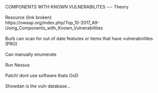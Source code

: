<!DOCTYPE html  PUBLIC '-//W3C//DTD XHTML 1.0 Transitional//EN'  'http://www.w3.org/TR/xhtml1/DTD/xhtml1-transitional.dtd'><html xmlns="http://www.w3.org/1999/xhtml">
<head>
<meta content="text/html; charset=utf-8" http-equiv="Content-Type"/>
<title>Using Components with Known Vulnerabilites</title>
</head><body>COMPONENTS WITH KNOWN VULNERABILITES --- Theory<br/>
<br/>
Resource (link broken)<br/>
https://owasp.org/index.php/Top_10-2017_A9-Using_Components_with_Known_Vulnerabilities<br/>
<br/>
Burb can scan for out of date features or items that have vulnerabnilites (PRO)<br/>
<br/>
Can manually enumerate<br/>
<br/>
Run Nessus<br/>
<br/>
Patch! dont use software thats OoD<br/>
<br/>
Showdan is the vuln database... </body></html>